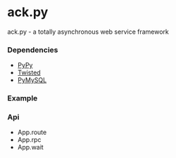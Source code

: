 # ack.py
ack.py - a totally asynchronous web service framework

### Dependencies
* [PyPy](http://pypy.org/)
* [Twisted](https://www.twistedmatrix.com)
* [PyMySQL](https://github.com/PyMySQL/PyMySQL)

### Example

### Api
* App.route
* App.rpc
* App.wait